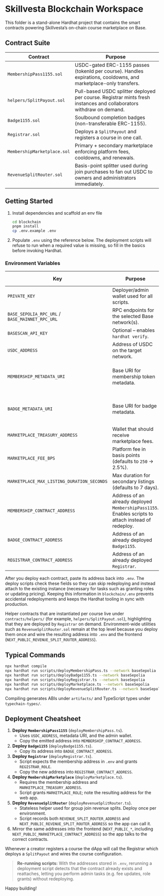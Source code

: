 # Skillvesta Blockchain Workspace

This folder is a stand-alone Hardhat project that contains the smart contracts powering Skillvesta’s on-chain course marketplace on Base.

## Contract Suite

| Contract                 | Purpose                                                                                                              |
| ------------------------ | -------------------------------------------------------------------------------------------------------------------- |
| `MembershipPass1155.sol` | USDC-gated ERC-1155 passes (tokenId per course). Handles expirations, cooldowns, and marketplace-only transfers.    |
| `helpers/SplitPayout.sol`| Pull-based USDC splitter deployed per course. Registrar mints fresh instances and collaborators withdraw on demand. |
| `Badge1155.sol`          | Soulbound completion badges (non-transferable ERC-1155).                                                             |
| `Registrar.sol`          | Deploys a `SplitPayout` and registers a course in one call.                                                          |
| `MembershipMarketplace.sol` | Primary + secondary marketplace enforcing platform fees, cooldowns, and renewals.                                |
| `RevenueSplitRouter.sol` | Basis-point splitter used during join purchases to fan out USDC to owners and administrators immediately.          |

## Getting Started

1. Install dependencies and scaffold an env file

   ```bash
   cd blockchain
   pnpm install
   cp .env.example .env
   ```

2. Populate `.env` using the reference below. The deployment scripts will refuse
   to run when a required value is missing, so fill in the basics before
   invoking Hardhat.

### Environment Variables

| Key                                       | Purpose                                                                                             | When to provide it                         |
| ----------------------------------------- | --------------------------------------------------------------------------------------------------- | ------------------------------------------ |
| `PRIVATE_KEY`                             | Deployer/admin wallet used for all scripts.                                                         | **Before** first deployment                |
| `BASE_SEPOLIA_RPC_URL` / `BASE_MAINNET_RPC_URL` | RPC endpoints for the selected Base network(s).                                                     | **Before** first deployment                |
| `BASESCAN_API_KEY`                        | Optional – enables `hardhat verify`.                                                                | Optional                                   |
| `USDC_ADDRESS`                            | Address of USDC on the target network.                                                              | **Before** first deployment                |
| `MEMBERSHIP_METADATA_URI`                 | Base URI for membership token metadata.                                                             | Before deployment (or leave blank to skip) |
| `BADGE_METADATA_URI`                      | Base URI for badge metadata.                                                                        | Before deployment (or leave blank to skip) |
| `MARKETPLACE_TREASURY_ADDRESS`            | Wallet that should receive marketplace fees.                                                        | **Before** marketplace deployment          |
| `MARKETPLACE_FEE_BPS`                     | Platform fee in basis points (defaults to `250` → 2.5%).                                            | Optional                                   |
| `MARKETPLACE_MAX_LISTING_DURATION_SECONDS`| Max duration for secondary listings (defaults to 7 days).                                           | Optional                                   |
| `MEMBERSHIP_CONTRACT_ADDRESS`             | Address of an already deployed `MembershipPass1155`. Enables scripts to attach instead of redeploy. | **After** first deployment                 |
| `BADGE_CONTRACT_ADDRESS`                  | Address of an already deployed `Badge1155`.                                                         | **After** first deployment                 |
| `REGISTRAR_CONTRACT_ADDRESS`              | Address of an already deployed `Registrar`.                                                         | **After** first deployment                 |

After you deploy each contract, paste its address back into `.env`. The deploy
scripts check these fields so they can skip redeploying and instead attach to
the existing instance (necessary for tasks such as granting roles or updating
pricing). Keeping this information in `blockchain/.env` prevents accidental
redeployments and keeps the Hardhat tooling in sync with production.

Helper contracts that are instantiated per course live under `contracts/helpers/` (for example, `helpers/SplitPayout.sol`), highlighting that they are deployed by `Registrar` on demand. Environment-wide utilities such as `RevenueSplitRouter.sol` remain at the top level because you deploy them once and wire the resulting address into `.env` and the frontend (`NEXT_PUBLIC_REVENUE_SPLIT_ROUTER_ADDRESS`).

## Typical Commands

```bash
npx hardhat compile
npx hardhat run scripts/deployMembershipPass.ts --network baseSepolia
npx hardhat run scripts/deployBadge1155.ts --network baseSepolia
npx hardhat run scripts/deployRegistrar.ts --network baseSepolia
npx hardhat run scripts/deployMarketplace.ts --network baseSepolia
npx hardhat run scripts/deployRevenueSplitRouter.ts --network baseSepolia
```

Compiling generates ABIs under `artifacts/` and TypeScript types under `typechain-types/`.

## Deployment Cheatsheet

1. **Deploy `MembershipPass1155`** (`deployMembershipPass.ts`).
   - Uses `USDC_ADDRESS`, metadata URI, and the admin wallet.
   - Copy the emitted address into `MEMBERSHIP_CONTRACT_ADDRESS`.
2. **Deploy `Badge1155`** (`deployBadge1155.ts`).
   - Copy its address into `BADGE_CONTRACT_ADDRESS`.
3. **Deploy `Registrar`** (`deployRegistrar.ts`).
   - Script expects the membership address in `.env` and grants `REGISTRAR_ROLE`.
   - Copy the new address into `REGISTRAR_CONTRACT_ADDRESS`.
4. **Deploy `MembershipMarketplace`** (`deployMarketplace.ts`).
   - Requires the membership address and `MARKETPLACE_TREASURY_ADDRESS`.
   - Script grants `MARKETPLACE_ROLE`; note the resulting address for the web app.
5. **Deploy `RevenueSplitRouter`** (`deployRevenueSplitRouter.ts`).
   - Stateless helper used for group join revenue splits. Deploy once per environment.
   - Script records both `REVENUE_SPLIT_ROUTER_ADDRESS` and `NEXT_PUBLIC_REVENUE_SPLIT_ROUTER_ADDRESS` so the app can call it.
6. Mirror the same addresses into the frontend (`NEXT_PUBLIC_*`, including
   `NEXT_PUBLIC_MARKETPLACE_CONTRACT_ADDRESS`) so the app talks to the correct contracts.

Whenever a creator registers a course the dApp will call the Registrar which deploys a `SplitPayout` and wires the course configuration.

> **Re-running scripts:** With the addresses stored in `.env`, rerunning a
> deployment script detects that the contract already exists and reattaches,
> letting you perform admin tasks (e.g. fee updates, role grants) without
> redeploying.

Happy building!
